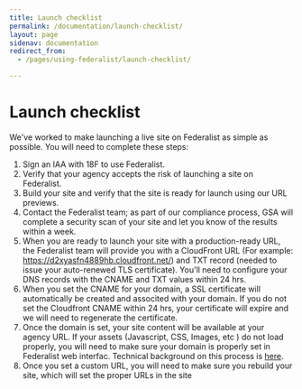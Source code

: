 ```yaml
---
title: Launch checklist
permalink: /documentation/launch-checklist/
layout: page
sidenav: documentation
redirect_from: 
  - /pages/using-federalist/launch-checklist/

---
```


# Launch checklist

We've worked to make launching a live site on Federalist as simple as possible. You will need to complete these steps:

1. Sign an IAA with 18F to use Federalist.
2. Verify that your agency accepts the risk of launching a site on Federalist.
3. Build your site and verify that the site is ready for launch using our URL previews.
4. Contact the Federalist team; as part of our compliance process, GSA will complete a security scan of your site and let you know of the results within a week.
5. When you are ready to launch your site with a production-ready URL, the Federalist team will provide you with a CloudFront URL (For example: https://d2xyasfn4889hb.cloudfront.net/) and TXT record (needed to issue your auto-renewed TLS certificate). You'll need to configure your DNS records with the CNAME and TXT values within 24 hrs. 
6. When you set the CNAME for your domain, a SSL certificate will automatically be created and associted with your domain. If you do not set the Cloudfront CNAME within 24 hrs, your certificate will expire and we will need to regenerate the certificate.
6. Once the domain is set, your site content will be available at your agency URL. If your assets (Javascript, CSS, Images, etc ) do not load properly, you will need to make sure your domain is properly set in Federalist web interfac. Technical background on this process is [here]({{site.baseurl}}/documentation/custom-urls/).
7. Once you set a custom URL, you will need to make sure you rebuild your site, which will set the proper URLs in the site
